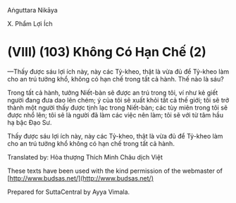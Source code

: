  

Aṅguttara Nikāya

X. Phẩm Lợi Ích

# (VIII) (103) Không Có Hạn Chế (2)

—Thấy được sáu lợi ích này, này các Tỷ-kheo, thật là vừa đủ để Tỷ-kheo làm cho an trú tưởng khổ, không có hạn chế trong tất cả hành. Thế nào là sáu?

Trong tất cả hành, tưởng Niết-bàn sẽ được an trú trong tôi, ví như kẻ giết người đang đưa dao lên chém; ý của tôi sẽ xuất khỏi tất cả thế giới; tôi sẽ trở thành một người thấy được tịnh lạc trong Niết-bàn; các tùy miên trong tôi sẽ được nhổ lên; tôi sẽ là người đã làm các việc nên làm; tôi sẽ với từ tâm hầu hạ bậc Ðạo Sư.

Thấy được sáu lợi ích này, này các Tỷ-kheo, thật là vừa đủ để Tỷ-kheo làm cho an trú tưởng khổ không có hạn chế trong tất cả hành.

Translated by: Hòa thượng Thích Minh Châu dịch Việt

These texts have been used with the kind permission of the webmaster of [http://www.budsas.net/](http://www.budsas.net/)

Prepared for SuttaCentral by Ayya Vimala.